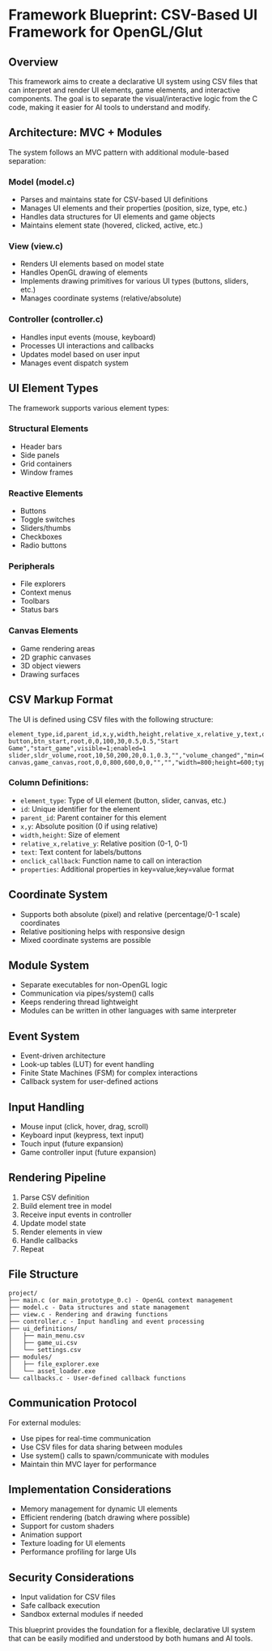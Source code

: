 # Framework Blueprint: CSV-Based UI Framework for OpenGL/Glut

## Overview
This framework aims to create a declarative UI system using CSV files that can interpret and render UI elements, game elements, and interactive components. The goal is to separate the visual/interactive logic from the C code, making it easier for AI tools to understand and modify.

## Architecture: MVC + Modules
The system follows an MVC pattern with additional module-based separation:

### Model (model.c)
- Parses and maintains state for CSV-based UI definitions
- Manages UI elements and their properties (position, size, type, etc.)
- Handles data structures for UI elements and game objects
- Maintains element state (hovered, clicked, active, etc.)

### View (view.c)
- Renders UI elements based on model state
- Handles OpenGL drawing of elements
- Implements drawing primitives for various UI types (buttons, sliders, etc.)
- Manages coordinate systems (relative/absolute)

### Controller (controller.c)
- Handles input events (mouse, keyboard)
- Processes UI interactions and callbacks
- Updates model based on user input
- Manages event dispatch system

## UI Element Types
The framework supports various element types:

### Structural Elements
- Header bars
- Side panels
- Grid containers
- Window frames

### Reactive Elements
- Buttons
- Toggle switches
- Sliders/thumbs
- Checkboxes
- Radio buttons

### Peripherals
- File explorers
- Context menus
- Toolbars
- Status bars

### Canvas Elements
- Game rendering areas
- 2D graphic canvases
- 3D object viewers
- Drawing surfaces

## CSV Markup Format

The UI is defined using CSV files with the following structure:

```csv
element_type,id,parent_id,x,y,width,height,relative_x,relative_y,text,onclick_callback,properties
button,btn_start,root,0,0,100,30,0.5,0.5,"Start Game","start_game",visible=1;enabled=1
slider,sldr_volume,root,10,50,200,20,0.1,0.3,"","volume_changed","min=0;max=100;value=50"
canvas,game_canvas,root,0,0,800,600,0,0,"","","width=800;height=600;type=game"
```

### Column Definitions:
- `element_type`: Type of UI element (button, slider, canvas, etc.)
- `id`: Unique identifier for the element
- `parent_id`: Parent container for this element
- `x,y`: Absolute position (0 if using relative)
- `width,height`: Size of element
- `relative_x,relative_y`: Relative position (0-1, 0-1)
- `text`: Text content for labels/buttons
- `onclick_callback`: Function name to call on interaction
- `properties`: Additional properties in key=value;key=value format

## Coordinate System
- Supports both absolute (pixel) and relative (percentage/0-1 scale) coordinates
- Relative positioning helps with responsive design
- Mixed coordinate systems are possible

## Module System
- Separate executables for non-OpenGL logic
- Communication via pipes/system() calls
- Keeps rendering thread lightweight
- Modules can be written in other languages with same interpreter

## Event System
- Event-driven architecture
- Look-up tables (LUT) for event handling
- Finite State Machines (FSM) for complex interactions
- Callback system for user-defined actions

## Input Handling
- Mouse input (click, hover, drag, scroll)
- Keyboard input (keypress, text input)
- Touch input (future expansion)
- Game controller input (future expansion)

## Rendering Pipeline
1. Parse CSV definition
2. Build element tree in model
3. Receive input events in controller
4. Update model state
5. Render elements in view
6. Handle callbacks
7. Repeat

## File Structure
```
project/
├── main.c (or main_prototype_0.c) - OpenGL context management
├── model.c - Data structures and state management
├── view.c - Rendering and drawing functions
├── controller.c - Input handling and event processing
├── ui_definitions/
│   ├── main_menu.csv
│   ├── game_ui.csv
│   └── settings.csv
├── modules/
│   ├── file_explorer.exe
│   └── asset_loader.exe
└── callbacks.c - User-defined callback functions
```

## Communication Protocol
For external modules:
- Use pipes for real-time communication
- Use CSV files for data sharing between modules
- Use system() calls to spawn/communicate with modules
- Maintain thin MVC layer for performance

## Implementation Considerations
- Memory management for dynamic UI elements
- Efficient rendering (batch drawing where possible)
- Support for custom shaders
- Animation support
- Texture loading for UI elements
- Performance profiling for large UIs

## Security Considerations
- Input validation for CSV files
- Safe callback execution
- Sandbox external modules if needed

This blueprint provides the foundation for a flexible, declarative UI system that can be easily modified and understood by both humans and AI tools.
